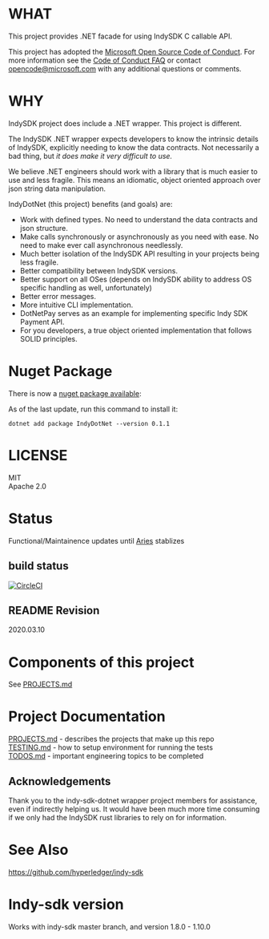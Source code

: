 ﻿# WHAT

This project provides .NET facade for using IndySDK C callable API.

This project has adopted the [Microsoft Open Source Code of Conduct](https://opensource.microsoft.com/codeofconduct/). For more information see the 
[Code of Conduct FAQ](https://opensource.microsoft.com/codeofconduct/faq/) or contact [opencode@microsoft.com](mailto:opencode@microsoft.com) with any additional questions or comments.

# WHY

IndySDK project does include a .NET wrapper. This project is different.

The IndySDK .NET wrapper expects developers to know the intrinsic details of
IndySDK, explicitly needing to know the data contracts.  Not necessarily a bad
thing, but _it does make it very difficult to use._

We believe .NET engineers should work with a library that is much easier to use
and less fragile. This means an idiomatic, object oriented approach over json string data manipulation.

IndyDotNet (this project) benefits (and goals) are:
- Work with defined types. No need to understand the data contracts and json structure.
- Make calls synchronously or asynchronously as you need with ease.
No need to make ever call asynchronous needlessly.
- Much better isolation of the IndySDK API resulting in your projects being less fragile.
- Better compatibility between IndySDK versions.
- Better support on all OSes (depends on IndySDK ability to address OS specific
handling as well, unfortunately)
- Better error messages.
- More intuitive CLI implementation.
- DotNetPay serves as an example for implementing specific Indy SDK Payment API.
- For you developers, a true object oriented implementation that follows SOLID principles.

# Nuget Package
There is now a [nuget package available](https://www.nuget.org/packages/IndyDotNet/):

As of the last update, run this command to install it:
```
dotnet add package IndyDotNet --version 0.1.1
```

# LICENSE
MIT  
Apache 2.0

# Status
Functional/Maintainence updates until [Aries](https://github.com/hyperledger/aries) stablizes

## build status
[![CircleCI](https://circleci.com/gh/circleci/circleci-docs.svg?style=shield)](https://app.circleci.com/pipelines/github/tatmanblue/IndyDotNet)

## README Revision
2020.03.10

# Components of this project
See [PROJECTS.md](PROJECTS.md)

# Project Documentation
[PROJECTS.md](PROJECTS.md) - describes the projects that make up this repo  
[TESTING.md](TESTING.md) - how to setup environment for running the tests  
[TODOS.md](TODOS.md) - important engineering topics to be completed

## Acknowledgements
Thank you to the indy-sdk-dotnet wrapper project members for assistance, even if indirectly
helping us.  It would have been much more time consuming if we only had the IndySDK
rust libraries to rely on for information.

# See Also
https://github.com/hyperledger/indy-sdk

# Indy-sdk version
Works with indy-sdk master branch, and version 1.8.0 - 1.10.0

